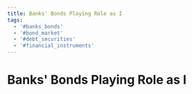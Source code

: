 ```yaml
---
title: Banks' Bonds Playing Role as I
tags:
  - '#banks_bonds'
  - '#bond_market'
  - '#debt_securities'
  - '#financial_instruments'
---
```

# Banks' Bonds Playing Role as I
